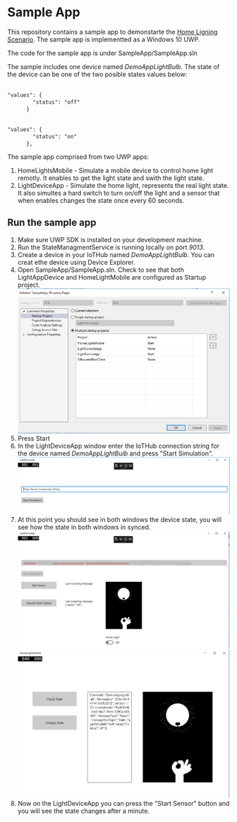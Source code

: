 # Sample App

This repository contains a sample app to demonstarte the [Home Ligning Scenario](lightsSampleScenario.md).
The sample app is implementted as a Windows 10 UWP.

The code for the sample app is under SampleApp/SampleApp.sln

The sample includes one device named *DemoAppLightBulb*.
The state of the device can be one of the two posible states values below:

```

"values": {
        "status": "off"
      }
```
```
      
"values": {
        "status": "on"
      },

```



The sample app comprised from two UWP apps:

1. HomeLightsMobile - Simulate a mobile device to control home light remotly. It enables to get the light state and swith the light state.
2. LightDeviceApp - Simulate the home light, represents the real light state. It also simultes a hard switch to turn on/off the light and a sensor that when enables changes the state once every 60 seconds.

## Run the sample app

1. Make sure UWP SDK is installed on your development machine.
2. Run the StateManagmentService is running locally on port *9013*.
2. Create a device in your IoTHub named *DemoAppLightBulb*. You can creat ethe device using Device Explorer.
3. Open SampleApp/SampleApp.sln. Check to see that both LightAppDevice and HomeLightMobile are configured as Startup project.
        ![startup](images/startup.PNG)
4. Press Start
5. In the LightDeviceApp window enter the IoTHub connection string for the device named *DemoAppLightBulb* and press "Start Simulation".
        ![constring](images/constring.PNG)
6. At this point you should see in both windows the device state, you will see how the state in both windows in synced.
        ![LightDeviceApp](images/LightDeviceApp.PNG)
        ![HomeLightsMobile](images/HomeLightsMobile.PNG)
7. Now on the LightDeviceApp you can press the "Start Sensor" button and you will see the state changes after a minute.




